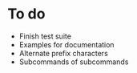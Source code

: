 # To do

- Finish test suite
- Examples for documentation
- Alternate prefix characters
- Subcommands of subcommands

